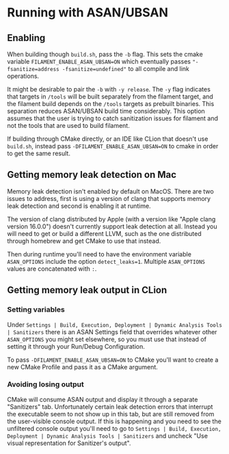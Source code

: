 # Running with ASAN/UBSAN

## Enabling

When building though `build.sh`, pass the `-b` flag. This sets the cmake variable
`FILAMENT_ENABLE_ASAN_UBSAN=ON` which eventually passes `"-fsanitize=address -fsanitize=undefined"`
to all compile and link operations.

It might be desirable to pair the `-b` with `-y release`. The `-y` flag indicates that targets
in `/tools` will be built separately from the filament target, and the filament build depends on
the `/tools` targets as prebuilt binaries. This separation reduces ASAN/UBSAN build time
considerably. This option assumes that the user is trying to catch sanitization issues for
filament and not the tools that are used to build filament.

If building through CMake directly, or an IDE like CLion that doesn't use `build.sh`, instead pass
`-DFILAMENT_ENABLE_ASAN_UBSAN=ON` to cmake in order to get the same result.

## Getting memory leak detection on Mac

Memory leak detection isn't enabled by default on MacOS. There are two issues to address, first is
using a version of clang that supports memory leak detection and second is enabling it at runtime.

The version of clang distributed by Apple (with a version like "Apple clang version 16.0.0") doesn't
currently support leak detection at all. Instead you will need to get or build a different LLVM,
such as the one distributed through homebrew and get CMake to use that instead.

Then during runtime you'll need to have the environment variable `ASAN_OPTIONS` include the option
`detect_leaks=1`. Multiple `ASAN_OPTIONS` values are concatenated with `:`.

## Getting memory leak output in CLion

### Setting variables

Under `Settings | Build, Execution, Deployment | Dynamic Analysis Tools | Sanitizers` there is an
ASAN Settings field that overrides whatever other `ASAN_OPTIONS` you might set elsewhere, so you
must use that instead of setting it through your Run/Debug Configuration.

To pass `-DFILAMENT_ENABLE_ASAN_UBSAN=ON` to CMake you'll want to create a new CMake Profile and
pass it as a CMake argument.

### Avoiding losing output

CMake will consume ASAN output and display it through a separate "Sanitizers" tab. Unfortunately
certain leak detection errors that interrupt the executable seem to not show up in this tab, but are
still removed from the user-visible console output. If this is happening and you need to see the
unfiltered console output you'll need to go to `Settings | Build, Execution, Deployment | Dynamic
Analysis Tools | Sanitizers` and uncheck "Use visual representation for Sanitizer's output".
